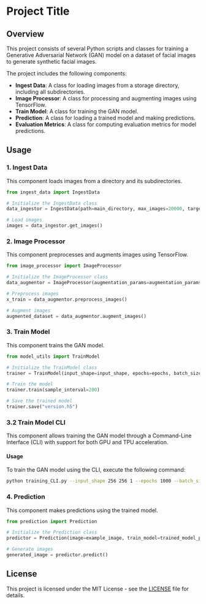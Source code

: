 # Project Title

## Overview

This project consists of several Python scripts and classes for training a Generative Adversarial Network (GAN) model on a dataset of facial images to generate synthetic facial images.

The project includes the following components:

- **Ingest Data**: A class for loading images from a storage directory, including all subdirectories.
- **Image Processor**: A class for processing and augmenting images using TensorFlow.
- **Train Model**: A class for training the GAN model.
- **Prediction**: A class for loading a trained model and making predictions.
- **Evaluation Metrics**: A class for computing evaluation metrics for model predictions.

## Usage

### 1. Ingest Data

This component loads images from a directory and its subdirectories.

```python
from ingest_data import IngestData

# Initialize the IngestData class
data_ingestor = IngestData(path=main_directory, max_images=20000, target_size=input_shape[:2])

# Load images
images = data_ingestor.get_images()
```

### 2. Image Processor

This component preprocesses and augments images using TensorFlow.

```python
from image_processor import ImageProcessor

# Initialize the ImageProcessor class
data_augmentor = ImageProcessor(augmentation_params=augmentation_params, images=images, batch_size=batch_size)

# Preprocess images
x_train = data_augmentor.preprocess_images()

# Augment images
augmented_dataset = data_augmentor.augment_images()
```

### 3. Train Model

This component trains the GAN model.

```python
from model_utils import TrainModel

# Initialize the TrainModel class
trainer = TrainModel(input_shape=input_shape, epochs=epochs, batch_size=batch_size, x_train=x_train)

# Train the model
trainer.train(sample_interval=200)

# Save the trained model
trainer.save("version.h5")
```

### 3.2 Train Model CLI

This component allows training the GAN model through a Command-Line Interface (CLI) with support for both GPU and TPU acceleration.

#### Usage

To train the GAN model using the CLI, execute the following command:

```bash
python training_CLI.py --input_shape 256 256 1 --epochs 1000 --batch_size 1 --main_directory "path/to/your/images"
```

### 4. Prediction

This component makes predictions using the trained model.

```python
from prediction import Prediction

# Initialize the Prediction class
predictor = Prediction(image=example_image, train_model=trained_model_path)

# Generate images
generated_image = predictor.predict()
```

## License

This project is licensed under the MIT License - see the [LICENSE](LICENSE) file for details.